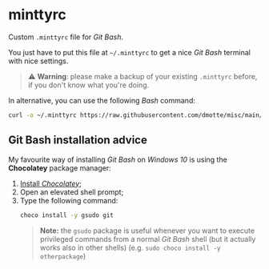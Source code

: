 # minttyrc

Custom `.minttyrc` file for _Git Bash_.

You just have to put this file at `~/.minttyrc` to get a nice _Git Bash_ terminal with nice settings.

> :warning: **Warning**: please make a backup of your existing `.minttyrc` before, if you don't know what you're doing.

In alternative, you can use the following _Bash_ command:

```bash
curl -o ~/.minttyrc https://raw.githubusercontent.com/dmotte/misc/main/configs/minttyrc/.minttyrc
```

## Git Bash installation advice

My favourite way of installing _Git Bash_ on _Windows 10_ is using the **Chocolatey** package manager:

1. [Install _Chocolatey_](https://chocolatey.org/install);
2. Open an elevated shell prompt;
3. Type the following command:
   ```cmd
   choco install -y gsudo git
   ```
   > **Note:** the `gsudo` package is useful whenever you want to execute privileged commands from a normal _Git Bash_ shell (but it actually works also in other shells) (e.g. `sudo choco install -y otherpackage`)

